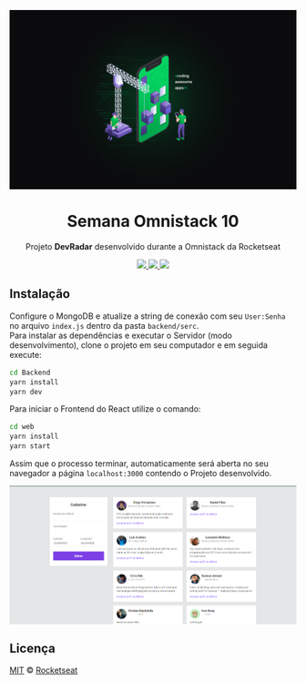 <img src="./wallpaper.png" align="center"></img>
<h1 align="center">Semana Omnistack 10</h1>
<p align="center">Projeto <strong>DevRadar</strong> desenvolvido durante a Omnistack da Rocketseat</p>

<p align="center">
  <a aria-label="Versão do Node" href="https://nodejs.org/pt-br/">
    <img src="https://img.shields.io/badge/node.js@lts-12.14.1-informational?logo=Node.JS"></img>
  </a>
  <a aria-label="Versão do React" href="https://pt-br.reactjs.org/">
    <img src="https://img.shields.io/badge/react-16.12.0-informational?logo=react"></img>
  </a>
  <a aria-label="Dia 3 de 5" href="#">
    <img src="https://img.shields.io/badge/Dias-5-green"></img>
  </a>
</p>

## Instalação
Configure o MongoDB e atualize a string de conexão com seu `User:Senha` no arquivo `index.js` dentro da pasta `backend/serc`.  
Para instalar as dependências e executar o Servidor (modo desenvolvimento), clone o projeto em seu computador e em seguida execute:
```bash
cd Backend
yarn install
yarn dev
```
Para iniciar o Frontend do React utilize o comando:
```bash
cd web
yarn install
yarn start
```
Assim que o processo terminar, automaticamente será aberta no seu navegador a página `localhost:3000` contendo o Projeto desenvolvido.

<img align="center" src="./frontend.png"></img>

## Licença

[MIT](./LICENSE) &copy; [Rocketseat](https://rocketseat.com.br/)